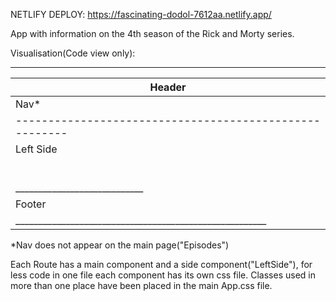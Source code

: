 NETLIFY DEPLOY:
https://fascinating-dodol-7612aa.netlify.app/

App with information on the 4th season of the Rick and Morty series.

Visualisation(Code view only):
 _______________________________________________________
|                          Header                       |
|-------------------------------------------------------|
|                           Nav*                        |
|-------------------------------------------------------|
|         Left Side          |       Actual Route       |
|                            |                          |
|                            |                          |
|                            |                          |
|                            |                          |
|                            |                          |
|                            |                          |
|____________________________|__________________________|
|                         Footer                        |
|_______________________________________________________|

*Nav does not appear on the main page("Episodes")

Each Route has a main component and a side component("LeftSide"), for less code in one file each component has its own css file. Classes used in more than one place have been placed in the main App.css file.
